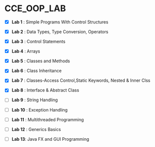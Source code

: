 # CCE_OOP_LAB


- [x] **Lab 1** :
Simple Programs With Control Structures

- [x] **Lab 2** :
Data Types, Type Conversion, Operators

- [x] **Lab 3** :
Control Statements

- [x] **Lab 4** :
Arrays

- [x] **Lab 5** :
Classes and Methods

- [x] **Lab 6** :
Class Inheritance 

- [x] **Lab 7** :
Classes-Access Control,Static Keywords, Nested & Inner Clss

- [x] **Lab 8** :
Interface & Abstract Class

- [ ] **Lab 9** :
String Handling

- [ ] **Lab 10** :
Exception Handling

- [ ] **Lab 11** :
Multithreaded Programming

- [ ] **Lab 12** :
Generics Basics

- [ ] **Lab 13**:
Java FX and GUI Programming